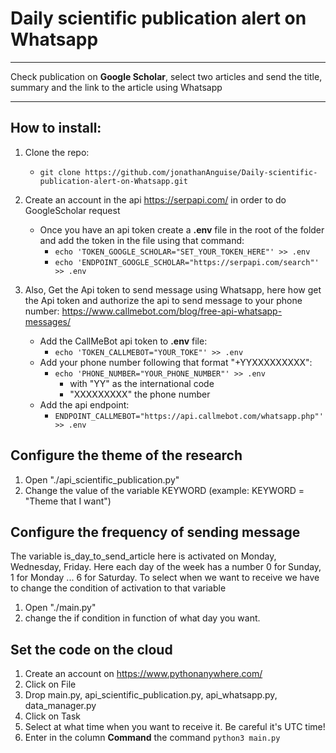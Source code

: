 # Daily scientific publication alert on Whatsapp
***
Check publication on **Google Scholar**, select two articles and send the title, summary and the link to the article using Whatsapp
***
## How to install:
1. Clone the repo: 
   * `git clone https://github.com/jonathanAnguise/Daily-scientific-publication-alert-on-Whatsapp.git`
2. Create an account in the api https://serpapi.com/ in order to do GoogleScholar request
   * Once you have an api token create a __.env__ file in the root of the folder and add the token in the file using that command:
     * `echo 'TOKEN_GOOGLE_SCHOLAR="SET_YOUR_TOKEN_HERE"' >> .env`
     * `echo 'ENDPOINT_GOOGLE_SCHOLAR="https://serpapi.com/search"' >> .env`
   
3. Also, Get the Api token to send message using Whatsapp, here how get the Api token and authorize the api to send message to your phone number: https://www.callmebot.com/blog/free-api-whatsapp-messages/ 
   * Add the CallMeBot api token to __.env__ file: 
     * `echo 'TOKEN_CALLMEBOT="YOUR_TOKE"' >> .env`
   * Add your phone number following that format "+YYXXXXXXXXX": 
     * `echo 'PHONE_NUMBER="YOUR_PHONE_NUMBER"' >> .env`
       * with "YY" as the international code
       * "XXXXXXXXX" the phone number
   * Add the api endpoint:
     * `ENDPOINT_CALLMEBOT="https://api.callmebot.com/whatsapp.php"' >> .env`

## Configure the theme of the research
1. Open "./api_scientific_publication.py"
2. Change the value of the variable KEYWORD (example: KEYWORD = "Theme that I want")

## Configure the frequency of sending message
The variable is_day_to_send_article here is activated on Monday, Wednesday, Friday.
Here each day of the week has a number 0 for Sunday, 1 for Monday ... 6 for Saturday. To select when we want to receive we have to change the condition of activation to that variable
1. Open "./main.py"
2. change the if condition in function of what day you want.

## Set the code on the cloud
1. Create an account on https://www.pythonanywhere.com/
2. Click on File
3. Drop main.py, api_scientific_publication.py, api_whatsapp.py, data_manager.py
4. Click on Task
5. Select at what time when you want to receive it. Be careful it's UTC time!
6. Enter in the column **Command** the command `python3 main.py` 



